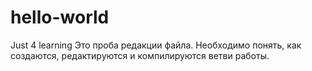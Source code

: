 # hello-world
Just 4 learning
Это проба редакции файла.
Необходимо понять, как создаются, редактируются и компилируются ветви работы.
